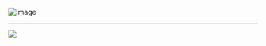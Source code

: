 ![image](https://i.imgur.com/yA2Z7N6.png)



---

[![](https://visitcount.itsvg.in/api?id=joaconst&label=Profile%20Views&color=12&icon=0&pretty=false)](https://visitcount.itsvg.in)
